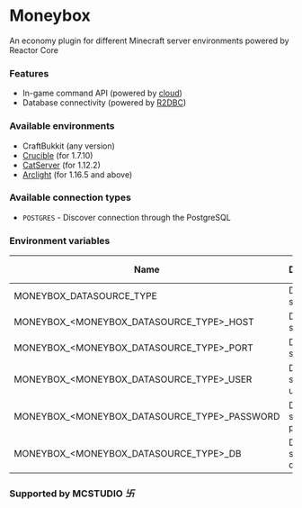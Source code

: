 Moneybox
===============
An economy plugin for different Minecraft server environments powered by Reactor Core

### Features

- In-game command API (powered by [cloud](https://github.com/Incendo/cloud))
- Database connectivity (powered by [R2DBC](https://github.com/r2dbc/r2dbc-pool))

### Available environments

- CraftBukkit (any version)
- [Crucible](https://github.com/CrucibleMC/Crucible/releases) (for 1.7.10)
- [CatServer](https://github.com/Luohuayu/CatServer) (for 1.12.2)
- [Arclight](https://github.com/IzzelAliz/Arclight/releases) (for 1.16.5 and above)

### Available connection types

- `POSTGRES` - Discover connection through the PostgreSQL

### Environment variables

| Name                                           | Description                      | Default value          |  
| ---------------------------------------------- | -------------------------------  | ---------------------- |  
| MONEYBOX_DATASOURCE_TYPE                       | Data source type                 | POSTGRES               |
| MONEYBOX_<MONEYBOX_DATASOURCE_TYPE>_HOST       | Data source host                 | 127.0.0.1              |  
| MONEYBOX_<MONEYBOX_DATASOURCE_TYPE>_PORT       | Data source port                 | 5432                   |  
| MONEYBOX_<MONEYBOX_DATASOURCE_TYPE>_USER       | Data source username             | root                   |  
| MONEYBOX_<MONEYBOX_DATASOURCE_TYPE>_PASSWORD   | Data source password             | root                   |  
| MONEYBOX_<MONEYBOX_DATASOURCE_TYPE>_DB         | Data source database             | database               |

### Supported by MCSTUDIO _卐_
